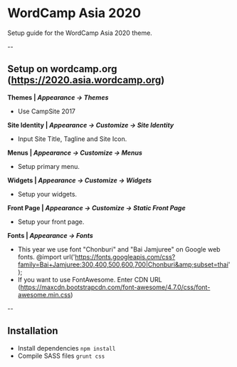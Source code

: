 # WordCamp Asia 2020

Setup guide for the WordCamp Asia 2020 theme.

--

##  Setup on wordcamp.org (https://2020.asia.wordcamp.org)

**Themes | _Appearance -> Themes_**
* Use CampSite 2017

**Site Identity | _Appearance -> Customize -> Site Identity_**
* Input Site Title, Tagline and Site Icon.

**Menus | _Appearance -> Customize -> Menus_**
* Setup primary menu.

**Widgets | _Appearance -> Customize -> Widgets_**
* Setup your widgets.

**Front Page | _Appearance -> Customize -> Static Front Page_**
* Setup your front page.

**Fonts | _Appearance -> Fonts_**
* This year we use font "Chonburi" and "Bai Jamjuree" on Google web fonts. @import url('https://fonts.googleapis.com/css?family=Bai+Jamjuree:300,400,500,600,700|Chonburi&amp;subset=thai');
* If you want to use FontAwesome. Enter CDN URL (https://maxcdn.bootstrapcdn.com/font-awesome/4.7.0/css/font-awesome.min.css)

--

## Installation ##

- Install dependencies `npm install`
- Compile SASS files `grunt css`



